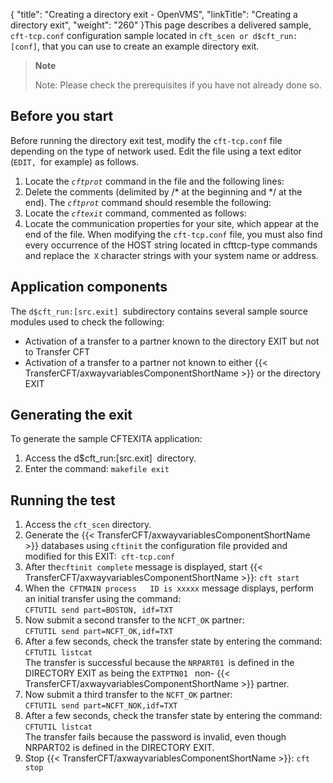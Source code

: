{
    "title": "Creating  a directory exit - OpenVMS",
    "linkTitle": "Creating a directory exit",
    "weight": "260"
}This page describes a delivered sample, `cft-tcp.conf` configuration sample located in `cft_scen or d$cft_run:[conf]`, that you can use to create an example directory exit.

> **Note**
>
> Note: Please check the prerequisites if you have not already done so.

Before you start
----------------

Before running the directory exit test, modify the `cft-tcp.conf` file depending on the type of network used. Edit the file using a text editor (`EDIT, `for example) as follows.

1. Locate
    the *`cftprot`* command in the file and the following lines:
1. Delete the comments (delimited
    by /\* at the beginning and \*/ at the end). The *`cftprot`* command should resemble the following:
1. Locate the *`cftexit`* command,
    commented as follows:
1. Locate the communication properties
    for your site, which appear at the end of the file. When
    modifying the `cft-tcp.conf` file, you must also find every occurrence
    of the HOST string located in cfttcp-type commands and replace the` X` character
    strings with your system name or address.

Application components
----------------------

The `d$cft_run:[src.exit] `subdirectory contains several sample source
modules used to check the following:

- Activation
    of a transfer to a partner known to the directory EXIT but not to Transfer
    CFT
- Activation
    of a transfer to a partner not known to either {{< TransferCFT/axwayvariablesComponentShortName  >}} or the directory
    EXIT

Generating the exit
-------------------

To generate the sample CFTEXITA application:

1. Access the d$cft_run:[src.exit]` `directory.
1. Enter the command: `makefile exit`

Running the test
----------------

1. Access the `cft_scen` directory.
1. Generate the {{< TransferCFT/axwayvariablesComponentShortName  >}} databases
    using `cftinit` the configuration file provided
    and modified for this EXIT:` cft-tcp.conf`
1. After the` cftinit complete `
    message is displayed, start {{< TransferCFT/axwayvariablesComponentShortName  >}}: `cft start`
1. When the` CFTMAIN process   ID is xxxxx` message displays, perform an initial transfer
    using the command:  
    `CFTUTIL send part=BOSTON, idf=TXT`
1. Now submit a second transfer
    to the `NCFT_OK` partner:  
    `CFTUTIL send part=NCFT_OK,idf=TXT`
1. After a few seconds,
    check the transfer state by entering the command: `CFTUTIL listcat`  
    The transfer is successful
    because the `NRPART01 `is defined in the DIRECTORY EXIT as being the `EXTPTN01 ` non- {{< TransferCFT/axwayvariablesComponentShortName  >}} partner.
1. Now submit a third transfer
    to the `NCFT_OK` partner:  
    `CFTUTIL send part=NCFT_NOK,idf=TXT`
1. After a few seconds,
    check the transfer state by entering the command: `CFTUTIL listcat`  
    The transfer fails because the password is invalid, even though NRPART02
    is defined in the DIRECTORY EXIT.
1. Stop {{< TransferCFT/axwayvariablesComponentShortName  >}}: `cft stop`
